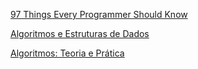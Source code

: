 [97 Things Every Programmer Should Know](https://www.amazon.com.br/gp/product/B002LYSEOC?ie=UTF8&tag=id9jbgor-20&camp=1789&linkCode=xm2&creativeASIN=B002LYSEOC)

[Algoritmos e Estruturas de Dados](https://www.amazon.com.br/gp/product/8521603789?ie=UTF8&tag=id9jbgor-20&camp=1789&linkCode=xm2&creativeASIN=8521603789)

[Algoritmos: Teoria e Prática](https://www.amazon.com.br/gp/product/B07BW1BC7G?ie=UTF8&tag=id9jbgor-20&camp=1789&linkCode=xm2&creativeASIN=B07BW1BC7G)
